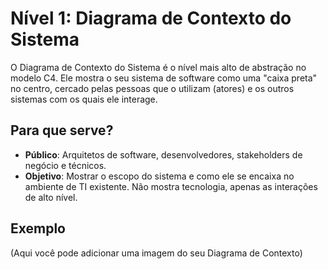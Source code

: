 # Nível 1: Diagrama de Contexto do Sistema

O Diagrama de Contexto do Sistema é o nível mais alto de abstração no modelo C4. Ele mostra o seu sistema de software como uma "caixa preta" no centro, cercado pelas pessoas que o utilizam (atores) e os outros sistemas com os quais ele interage.

## Para que serve?

- **Público**: Arquitetos de software, desenvolvedores, stakeholders de negócio e técnicos.
- **Objetivo**: Mostrar o escopo do sistema e como ele se encaixa no ambiente de TI existente. Não mostra tecnologia, apenas as interações de alto nível.

## Exemplo

(Aqui você pode adicionar uma imagem do seu Diagrama de Contexto)
